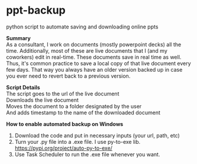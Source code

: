 # ppt-backup
python script to automate saving and downloading online ppts

<b>Summary</b> <br>
As a consultant, I work on documents (mostly powerpoint decks) all the time. Additionally, most of these are live documents that I (and my coworkers) edit in real-time. These documents save in real time as well.
Thus, it's common practice to save a local copy of that live document every few days. That way you always have an older version backed up in case you ever need to revert back to a previous version. 
  
<b>Script Details</b> <br>
The script goes to the url of the live document <br>
Downloads the live document<br>
Moves the document to a folder designated by the user<br>
And adds timestamp to the name of the downloaded document

<b>How to enable automated backup on Windows</b>
1. Download the code and put in necessary inputs (your url, path, etc)
2. Turn your .py file into a .exe file. I use py-to-exe lib. https://pypi.org/project/auto-py-to-exe/
3. Use Task Scheduler to run the .exe file whenever you want. 
